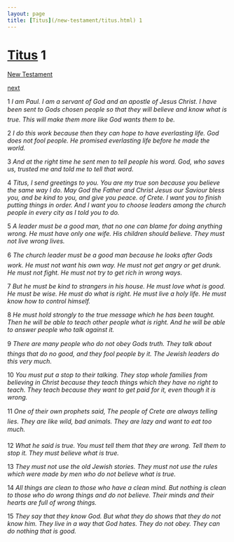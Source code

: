 ```yaml
---
layout: page
title: [Titus](/new-testament/titus.html) 1
---
```


# [Titus](/new-testament/titus.html) 1

[New Testament](/new-testament.html)


[next](/new-testament/titus/titus-2.html)

1 _I am Paul. I am a servant of God and an apostle of Jesus Christ. I have been sent to Gods chosen people so that they will believe and know what is true. This will make them more like God wants them to be._

2 _I do this work because then they can hope to have everlasting life. God does not fool people. He promised everlasting life before he made the world._

3 _And at the right time he sent men to tell people his word. God, who saves us, trusted me and told me to tell that word._

4 _Titus, I send greetings to you. You are my true son because you believe the same way I do. May God the Father and Christ Jesus our Saviour bless you, and be kind to you, and give you peace. of Crete. I want you to finish putting things in order. And I want you to choose leaders among the church people in every city as I told you to do._

5 _A leader must be a good man, that no one can blame for doing anything wrong. He must have only one wife. His children should believe. They must not live wrong lives._

6 _The church leader must be a good man because he looks after Gods work. He must not want his own way. He must not get angry or get drunk. He must not fight. He must not try to get rich in wrong ways._

7 _But he must be kind to strangers in his house. He must love what is good. He must be wise. He must do what is right. He must live a holy life. He must know how to control himself._

8 _He must hold strongly to the true message which he has been taught. Then he will be able to teach other people what is right. And he will be able to answer people who talk against it._

9 _There are many people who do not obey Gods truth. They talk about things that do no good, and they fool people by it. The Jewish leaders do this very much._

10 _You must put a stop to their talking. They stop whole families from believing in Christ because they teach things which they have no right to teach. They teach because they want to get paid for it, even though it is wrong._

11 _One of their own prophets said, The people of Crete are always telling lies. They are like wild, bad animals. They are lazy and want to eat too much._

12 _What he said is true. You must tell them that they are wrong. Tell them to stop it. They must believe what is true._

13 _They must not use the old Jewish stories. They must not use the rules which were made by men who do not believe what is true._

14 _All things are clean to those who have a clean mind. But nothing is clean to those who do wrong things and do not believe. Their minds and their hearts are full of wrong things._

15 _They say that they know God. But what they do shows that they do not know him. They live in a way that God hates. They do not obey. They can do nothing that is good._

